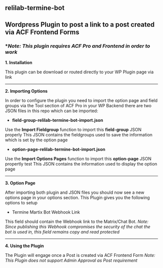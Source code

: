 ## relilab-termine-bot
## Wordpress Plugin to post a link to a post created via ACF Frontend Forms
### **_Note: This plugin requires ACF Pro and Frontend in order to work_*

**1. Installation**

This plugin can be download or routed directly to your WP Plugin page via link

***

**2. Importing Options**

In order to configure the plugin you need to import the option page and field groups via the Tool section of ACF Pro in your WP Backend
there are two JSON files in this repo which can be imported:

* **field-group-relilab-termine-bot-import.json**

Use the **Import Fieldgroup** function to import this **field-group** JSON properly
This JSON contains the fieldgroups used to save the information which is set by the option page

* **option-page-relilab-termine-bot-import.json**

Use the **Import Options Pages** function to import this **option-page** JSON propertly test
This JSON contains the information used to display the option page

***

**3. Option Page**

After importing both plugin and JSON files you should now see a new options page in your options section.
This Plugin gives you the following options to setup

* Termine Martix Bot Webhook Link

This field should contain the Webhook link to the Matrix/Chat Bot.
_Note: Since publishing this Webhook compromises the security of the chat the bot is used in, this field remains copy and read protected_


***

**4. Using the Plugin**

The Plugin will engage once a Post is created via ACF Frontend Form
_Note: This Plugin does not support Admin Approval as Post requirement_

